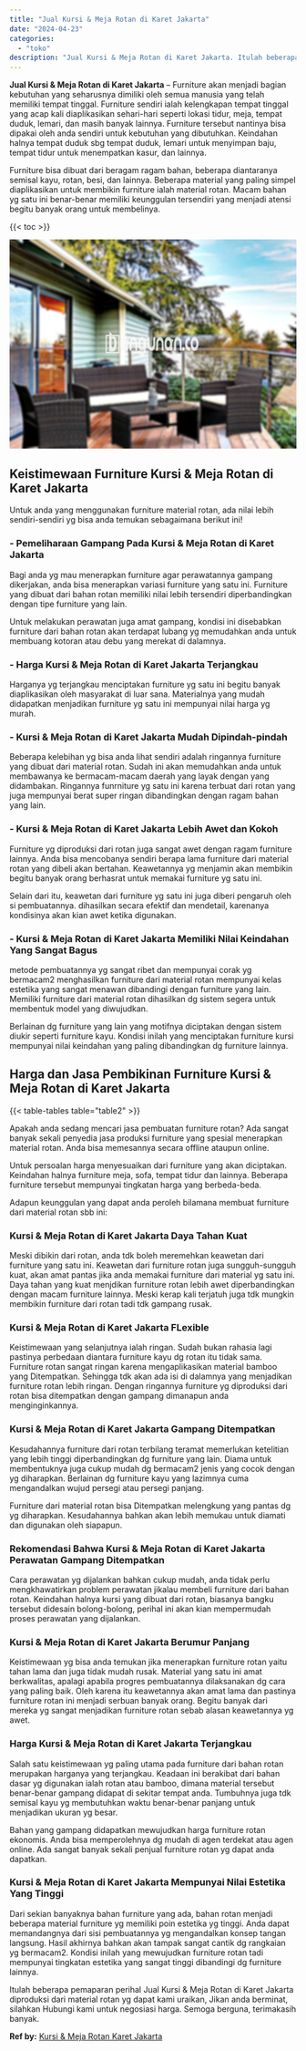 ```yaml
---
title: "Jual Kursi & Meja Rotan di Karet Jakarta"
date: "2024-04-23"
categories: 
  - "toko"
description: "Jual Kursi & Meja Rotan di Karet Jakarta. Itulah beberapa pemaparan perihal Jual Kursi & Meja Rotan di Karet Jakarta diproduksi dari material rotan yg dapat..."
---
```


**Jual Kursi & Meja Rotan di Karet Jakarta** – Furniture akan menjadi bagian kebutuhan yang seharusnya dimiliki oleh semua manusia yang telah memiliki tempat tinggal. Furniture sendiri ialah kelengkapan tempat tinggal yang acap kali diaplikasikan sehari-hari seperti lokasi tidur, meja, tempat duduk, lemari, dan masih banyak lainnya. Furniture tersebut nantinya bisa dipakai oleh anda sendiri untuk kebutuhan yang dibutuhkan. Keindahan halnya tempat duduk sbg tempat duduk, lemari untuk menyimpan baju, tempat tidur untuk menempatkan kasur, dan lainnya.

Furniture bisa dibuat dari beragam ragam bahan, beberapa diantaranya semisal kayu, rotan, besi, dan lainnya. Beberapa material yang paling simpel diaplikasikan untuk membikin furniture ialah material rotan. Macam bahan yg satu ini benar-benar memiliki keunggulan tersendiri yang menjadi atensi begitu banyak orang untuk membelinya.

{{< toc >}}

![Jual Kursi & Meja Rotan di Karet Jakarta](/images/kursi-meja-rotan-murah35.png)

## Keistimewaan Furniture Kursi & Meja Rotan di Karet Jakarta

Untuk anda yang menggunakan furniture material rotan, ada nilai lebih sendiri-sendiri yg bisa anda temukan sebagaimana berikut ini!

### \- Pemeliharaan Gampang Pada Kursi & Meja Rotan di Karet Jakarta

Bagi anda yg mau menerapkan furniture agar perawatannya gampang dikerjakan, anda bisa menerapkan variasi furniture yang satu ini. Furniture yang dibuat dari bahan rotan memiliki nilai lebih tersendiri diperbandingkan dengan tipe furniture yang lain.

Untuk melakukan perawatan juga amat gampang, kondisi ini disebabkan furniture dari bahan rotan akan terdapat lubang yg memudahkan anda untuk membuang kotoran atau debu yang merekat di dalamnya.

### \- Harga Kursi & Meja Rotan di Karet Jakarta Terjangkau

Harganya yg terjangkau menciptakan furniture yg satu ini begitu banyak diaplikasikan oleh masyarakat di luar sana. Materialnya yang mudah didapatkan menjadikan furniture yg satu ini mempunyai nilai harga yg murah.

### \- Kursi & Meja Rotan di Karet Jakarta Mudah Dipindah-pindah

Beberapa kelebihan yg bisa anda lihat sendiri adalah ringannya furniture yang dibuat dari material rotan. Sudah ini akan memudahkan anda untuk membawanya ke bermacam-macam daerah yang layak dengan yang didambakan. Ringannya funrniture yg satu ini karena terbuat dari rotan yang juga mempunyai berat super ringan dibandingkan dengan ragam bahan yang lain.

### \- Kursi & Meja Rotan di Karet Jakarta Lebih Awet dan Kokoh

Furniture yg diproduksi dari rotan juga sangat awet dengan ragam furniture lainnya. Anda bisa mencobanya sendiri berapa lama furniture dari material rotan yang dibeli akan bertahan. Keawetannya yg menjamin akan membikin begitu banyak orang berhasrat untuk memakai furniture yg satu ini.

Selain dari itu, keawetan dari furniture yg satu ini juga diberi pengaruh oleh si pembuatannya. dihasilkan secara efektif dan mendetail, karenanya kondisinya akan kian awet ketika digunakan.

### \- Kursi & Meja Rotan di Karet Jakarta Memiliki Nilai Keindahan Yang Sangat Bagus

metode pembuatannya yg sangat ribet dan mempunyai corak yg bermacam2 menghasilkan furniture dari material rotan mempunyai kelas estetika yang sangat menawan dibandingi dengan furniture yang lain. Memiliki furniture dari material rotan dihasilkan dg sistem segera untuk membentuk model yang diwujudkan.

Berlainan dg furniture yang lain yang motifnya diciptakan dengan sistem diukir seperti furniture kayu. Kondisi inilah yang menciptakan furniture kursi mempunyai nilai keindahan yang paling dibandingkan dg furniture lainnya.

## Harga dan Jasa Pembikinan Furniture Kursi & Meja Rotan di Karet Jakarta

{{< table-tables table="table2" >}}

Apakah anda sedang mencari jasa pembuatan furniture rotan? Ada sangat banyak sekali penyedia jasa produksi furniture yang spesial menerapkan material rotan. Anda bisa memesannya secara offline ataupun online.

Untuk persoalan harga menyesuaikan dari furniture yang akan diciptakan. Keindahan halnya furniture meja, sofa, tempat tidur dan lainnya. Beberapa furniture tersebut mempunyai tingkatan harga yang berbeda-beda.

Adapun keunggulan yang dapat anda peroleh bilamana membuat furniture dari material rotan sbb ini:

### Kursi & Meja Rotan di Karet Jakarta Daya Tahan Kuat

Meski dibikin dari rotan, anda tdk boleh meremehkan keawetan dari furniture yang satu ini. Keawetan dari furniture rotan juga sungguh-sungguh kuat, akan amat pantas jika anda memakai furniture dari material yg satu ini. Daya tahan yang kuat menjdikan furniture rotan lebih awet diperbandingkan dengan macam furniture lainnya. Meski kerap kali terjatuh juga tdk mungkin membikin furniture dari rotan tadi tdk gampang rusak.

### Kursi & Meja Rotan di Karet Jakarta FLexible

Keistimewaan yang selanjutnya ialah ringan. Sudah bukan rahasia lagi pastinya perbedaan diantara furniture kayu dg rotan itu tidak sama. Furniture rotan sangat ringan karena mengaplikasikan material bamboo yang Ditempatkan. Sehingga tdk akan ada isi di dalamnya yang menjadikan furniture rotan lebih ringan. Dengan ringannya furniture yg diproduksi dari rotan bisa ditempatkan dengan gampang dimanapun anda menginginkannya.

### Kursi & Meja Rotan di Karet Jakarta Gampang Ditempatkan

Kesudahannya furniture dari rotan terbilang teramat memerlukan ketelitian yang lebih tinggi diperbandingkan dg furniture yang lain. Diama untuk membentuknya juga cukup mudah dg bermacam2 jenis yang cocok dengan yg diharapkan. Berlainan dg furniture kayu yang lazimnya cuma mengandalkan wujud persegi atau persegi panjang.

Furniture dari material rotan bisa Ditempatkan melengkung yang pantas dg yg diharapkan. Kesudahannya bahkan akan lebih memukau untuk diamati dan digunakan oleh siapapun.

### Rekomendasi Bahwa Kursi & Meja Rotan di Karet Jakarta Perawatan Gampang Ditempatkan

Cara perawatan yg dijalankan bahkan cukup mudah, anda tidak perlu mengkhawatirkan problem perawatan jikalau membeli furniture dari bahan rotan. Keindahan halnya kursi yang dibuat dari rotan, biasanya bangku tersebut didesain bolong-bolong, perihal ini akan kian mempermudah proses perawatan yang dijalankan.

### Kursi & Meja Rotan di Karet Jakarta Berumur Panjang

Keistimewaan yg bisa anda temukan jika menerapkan furniture rotan yaitu tahan lama dan juga tidak mudah rusak. Material yang satu ini amat berkwalitas, apalagi apabila progres pembuatannya dilaksanakan dg cara yang paling baik. Oleh karena itu keawetannya akan amat lama dan pastinya furniture rotan ini menjadi serbuan banyak orang. Begitu banyak dari mereka yg sangat menjadikan furniture rotan sebab alasan keawetannya yg awet.

### Harga Kursi & Meja Rotan di Karet Jakarta Terjangkau

Salah satu keistimewaan yg paling utama pada furniture dari bahan rotan merupakan harganya yang terjangkau. Keadaan ini berakibat dari bahan dasar yg digunakan ialah rotan atau bamboo, dimana material tersebut benar-benar gampang didapat di sekitar tempat anda. Tumbuhnya juga tdk semisal kayu yg membutuhkan waktu benar-benar panjang untuk menjadikan ukuran yg besar.

Bahan yang gampang didapatkan mewujudkan harga furniture rotan ekonomis. Anda bisa memperolehnya dg mudah di agen terdekat atau agen online. Ada sangat banyak sekali penjual furniture rotan yg dapat anda dapatkan.

### Kursi & Meja Rotan di Karet Jakarta Mempunyai Nilai Estetika Yang Tinggi

Dari sekian banyaknya bahan furniture yang ada, bahan rotan menjadi beberapa material furniture yg memiliki poin estetika yg tinggi. Anda dapat memandangnya dari sisi pembuatannya yg mengandalkan konsep tangan langsung. Hasil akhirnya bahkan akan tampak sangat cantik dg rangkaian yg bermacam2. Kondisi inilah yang mewujudkan furniture rotan tadi mempunyai tingkatan estetika yang sangat tinggi dibandingi dg furniture lainnya.

Itulah beberapa pemaparan perihal Jual Kursi & Meja Rotan di Karet Jakarta diproduksi dari material rotan yg dapat kami uraikan, Jikan anda berminat, silahkan Hubungi kami untuk negosiasi harga. Semoga berguna, terimakasih banyak.

**Ref by:** [Kursi & Meja Rotan Karet Jakarta](https://id.wikipedia.org/wiki/Kursi)
